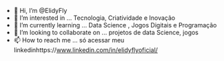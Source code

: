 - 👋 Hi, I’m @ElidyFly
- 👀 I’m interested in ...  Tecnologia, Criatividade e Inovação   
- 🌱 I’m currently learning ... Data Science , Jogos Digitais e Programação
- 💞️ I’m looking to collaborate on ... projetos de data Science, jogos
- 📫 How to reach me ...  só acessar meu linkedinhttps://www.linkedin.com/in/elidyflyoficial/

<!---
ElidyFly/ElidyFly is a ✨ special ✨ repository because its `README.md` (this file) appears on your GitHub profile.
You can click the Preview link to take a look at your changes.
--->
